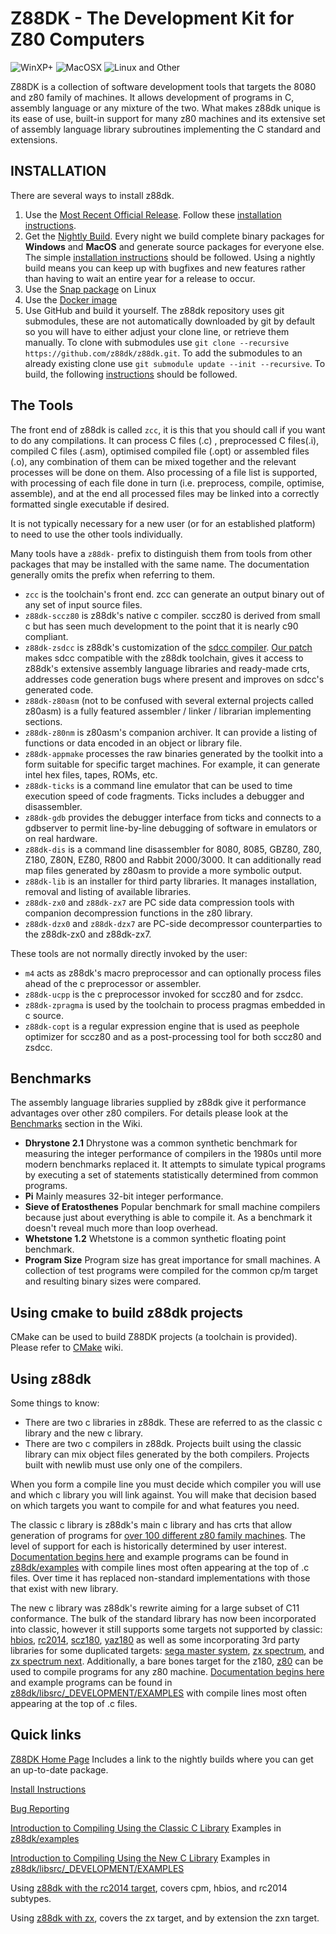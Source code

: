 # Z88DK - The Development Kit for Z80 Computers

![WinXP+](doc/images/windows.png) ![MacOSX](doc/images/mac.png) ![Linux and Other](doc/images/linux.png) 

Z88DK is a collection of software development tools that targets the 8080 and z80 family of machines.  It allows development of programs in C, assembly language or any mixture of the two.  What makes z88dk unique is its ease of use, built-in support for many z80 machines and its extensive set of assembly language library subroutines implementing the C standard and extensions.

## INSTALLATION

There are several ways to install z88dk.

1. Use the [Most Recent Official Release](https://github.com/z88dk/z88dk/releases).  Follow these [installation instructions](https://github.com/z88dk/z88dk/wiki/installation).
2. Get the [Nightly Build](http://nightly.z88dk.org/).  Every night we build complete binary packages for **Windows** and **MacOS** and generate source packages for everyone else.  The simple [installation instructions](https://github.com/z88dk/z88dk/wiki/installation) should be followed.  Using a nightly build means you can keep up with bugfixes and new features rather than having to wait an entire year for a release to occur.
3. Use the [Snap package](https://github.com/z88dk/z88dk/wiki/Snap-usage) on Linux
4. Use the [Docker image](https://hub.docker.com/r/z88dk/z88dk)
5. Use GitHub and build it yourself. The z88dk repository uses git submodules, these are not automatically downloaded by git by default so you will have to either adjust your clone line, or retrieve them manually. To clone with submodules use `git clone --recursive https://github.com/z88dk/z88dk.git`. To add the submodules to an already existing clone use `git submodule update --init --recursive`. To build, the following [instructions](https://github.com/z88dk/z88dk/wiki/installation#linux--unix) should be followed.


## The Tools

The front end of z88dk is called `zcc`, it is this that you should call if you want to do any compilations. It can process C files (.c) , preprocessed C files(.i), compiled C files (.asm), optimised compiled file (.opt) or assembled files (.o), any combination of them can be mixed together and the relevant processes will be done on them. Also processing of a file list is supported, with processing of each file done in turn (i.e. preprocess, compile, optimise, assemble), and at the end all processed files may be linked into a correctly formatted single executable if desired.

It is not typically necessary for a new user (or for an established platform) to need to use the other tools individually. 

Many tools have a `z88dk-` prefix to distinguish them from tools from other packages that may be installed with the same name. The documentation
generally omits the prefix when referring to them.

* `zcc` is the toolchain's front end.  zcc can generate an output binary out of any set of input source files.
* `z88dk-sccz80` is z88dk's native c compiler.  sccz80 is derived from small c but has seen much development to the point that it is nearly c90 compliant.
* `z88dk-zsdcc` is z88dk's customization of the [sdcc compiler](https://sdcc.sourceforge.net/).  [Our patch](https://github.com/z88dk/z88dk/tree/master/src/zsdcc) makes sdcc compatible with the z88dk toolchain, gives it access to z88dk's extensive assembly language libraries and ready-made crts, addresses code generation bugs where present and improves on sdcc's generated code.
* `z88dk-z80asm` (not to be confused with several external projects called z80asm) is a fully featured assembler / linker / librarian implementing sections.
* `z88dk-z80nm` is z80asm's companion archiver.  It can provide a listing of functions or data encoded in an object or library file.
* `z88dk-appmake` processes the raw binaries generated by the toolkit into a form suitable for specific target machines.  For example, it can generate intel hex files, tapes, ROMs, etc.
* `z88dk-ticks` is a command line emulator that can be used to time execution speed of code fragments. Ticks includes a debugger and disassembler.
* `z88dk-gdb` provides the debugger interface from ticks and connects to a gdbserver to permit line-by-line debugging of software in emulators or on real hardware.
* `z88dk-dis` is a command line disassembler for 8080, 8085, GBZ80, Z80, Z180, Z80N, EZ80, R800 and Rabbit 2000/3000. It can additionally read map files generated by z80asm to provide a more symbolic output.
* `z88dk-lib` is an installer for third party libraries.  It manages installation, removal and listing of available libraries.
* `z88dk-zx0` and `z88dk-zx7` are PC side data compression tools with companion decompression functions in the z80 library.
* `z88dk-dzx0` and `z88dk-dzx7` are  PC-side decompressor counterparties to the z88dk-zx0 and z88dk-zx7.

These tools are not normally directly invoked by the user:

* `m4` acts as z88dk's macro preprocessor and can optionally process files ahead of the c preprocessor or assembler.
* `z88dk-ucpp` is the c preprocessor invoked for sccz80 and for zsdcc.
* `z88dk-zpragma` is used by the toolchain to process pragmas embedded in c source.
* `z88dk-copt` is a regular expression engine that is used as peephole optimizer for sccz80 and as a post-processing tool for both sccz80 and zsdcc.

## Benchmarks

The assembly language libraries supplied by z88dk give it performance advantages over other z80 compilers. For details please look at the [Benchmarks](https://github.com/z88dk/z88dk/wiki/Benchmarks) section in the Wiki.

* **Dhrystone 2.1**  Dhrystone was a common synthetic benchmark for measuring the integer performance of compilers in the 1980s until more modern benchmarks replaced it.  It attempts to simulate typical programs by executing a set of statements statistically determined from common programs.
* **Pi**  Mainly measures 32-bit integer performance.
* **Sieve of Eratosthenes**  Popular benchmark for small machine compilers because just about everything is able to compile it.  As a benchmark it doesn't reveal much more than loop overhead.
* **Whetstone 1.2**  Whetstone is a common synthetic floating point benchmark.
* **Program Size**  Program size has great importance for small machines.  A collection of test programs were compiled for the common cp/m target and resulting binary sizes were compared.

## Using cmake to build z88dk projects

CMake can be used to build Z88DK projects (a toolchain is provided).  Please refer to [CMake](https://github.com/z88dk/z88dk/wiki/CMake) wiki.

## Using z88dk

Some things to know:

* There are two c libraries in z88dk. These are referred to as the classic c library and the new c library.
* There are two c compilers in z88dk. Projects built using the classic library can mix object files generated by the both compilers. Projects built with newlib must use only one of the compilers.

When you form a compile line you must decide which compiler you will use and which c library you will link against.  You will make that decision based on which targets you want to compile for and what features you need.

The classic c library is z88dk's main c library and has crts that allow generation of programs for [over 100 different z80 family machines](https://github.com/z88dk/z88dk/wiki/Platform).  The level of support for each is historically determined by user interest.  [Documentation begins here](https://github.com/z88dk/z88dk/wiki) and example programs can be found in [z88dk/examples](https://github.com/z88dk/z88dk/tree/master/examples) with compile lines most often appearing at the top of .c files. Over time it has replaced non-standard implementations with those that exist with new library.

The new c library was z88dk's rewrite aiming for a large subset of C11 conformance. The bulk of the standard library has now been incorporated into classic, however it still supports some targets not supported by classic: [hbios](https://github.com/wwarthen/RomWBW/blob/master/Doc/RomWBW%20Architecture.pdf), [rc2014](https://rc2014.co.uk/), [scz180](https://smallcomputercentral.wordpress.com/sc130-z180-motherboard/), [yaz180](https://github.com/feilipu/yaz180) as well as some incorporating 3rd party libraries for some duplicated targets:  [sega master system](https://en.wikipedia.org/wiki/Master_System), [zx spectrum](https://en.wikipedia.org/wiki/ZX_Spectrum), and [zx spectrum next](https://www.specnext.com/). Additionally, a bare bones target for the z180, [z80](https://github.com/z88dk/z88dk/wiki/NewLib--Platform--Embedded) can be used to compile programs for any z80 machine. [Documentation begins here](https://github.com/z88dk/z88dk/wiki/Introduction) and example programs can be found in [z88dk/libsrc/_DEVELOPMENT/EXAMPLES](https://github.com/z88dk/z88dk/tree/master/libsrc/_DEVELOPMENT/EXAMPLES) with compile lines most often appearing at the top of .c files.

## Quick links

[Z88DK Home Page](https://www.z88dk.org/forum/)
Includes a link to the nightly builds where you can get an up-to-date package.

[Install Instructions](https://github.com/z88dk/z88dk/wiki/installation)

[Bug Reporting](https://github.com/z88dk/z88dk/issues)

[Introduction to Compiling Using the Classic C Library](https://github.com/z88dk/z88dk/wiki)
Examples in [z88dk/examples](https://github.com/z88dk/z88dk/tree/master/examples)

[Introduction to Compiling Using the New C Library](https://github.com/z88dk/z88dk/wiki/Introduction)
Examples in [z88dk/libsrc/_DEVELOPMENT/EXAMPLES](https://github.com/z88dk/z88dk/tree/master/libsrc/_DEVELOPMENT/EXAMPLES)

Using [z88dk with the rc2014 target](https://github.com/RC2014Z80/RC2014/wiki/Using-Z88DK), covers cpm, hbios, and rc2014 subtypes.

Using [z88dk with zx](https://github.com/z88dk/z88dk/blob/master/doc/overview.md), covers the zx target, and by extension the zxn target.
